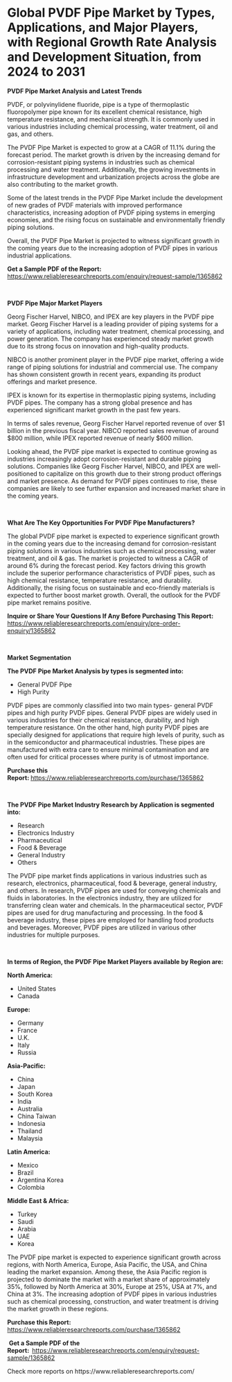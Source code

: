 <p><h1>Global PVDF Pipe Market by Types, Applications, and Major Players, with Regional Growth Rate Analysis and Development Situation, from 2024 to 2031</h1></p><p><strong>PVDF Pipe Market Analysis and Latest Trends</strong></p>
<p><p>PVDF, or polyvinylidene fluoride, pipe is a type of thermoplastic fluoropolymer pipe known for its excellent chemical resistance, high temperature resistance, and mechanical strength. It is commonly used in various industries including chemical processing, water treatment, oil and gas, and others.</p><p>The PVDF Pipe Market is expected to grow at a CAGR of 11.1% during the forecast period. The market growth is driven by the increasing demand for corrosion-resistant piping systems in industries such as chemical processing and water treatment. Additionally, the growing investments in infrastructure development and urbanization projects across the globe are also contributing to the market growth.</p><p>Some of the latest trends in the PVDF Pipe Market include the development of new grades of PVDF materials with improved performance characteristics, increasing adoption of PVDF piping systems in emerging economies, and the rising focus on sustainable and environmentally friendly piping solutions.</p><p>Overall, the PVDF Pipe Market is projected to witness significant growth in the coming years due to the increasing adoption of PVDF pipes in various industrial applications.</p></p>
<p><strong>Get a Sample PDF of the Report:&nbsp;</strong> <a href="https://www.reliableresearchreports.com/enquiry/request-sample/1365862">https://www.reliableresearchreports.com/enquiry/request-sample/1365862</a></p>
<p>&nbsp;</p>
<p><strong>PVDF Pipe Major Market Players</strong></p>
<p><p>Georg Fischer Harvel, NIBCO, and IPEX are key players in the PVDF pipe market. Georg Fischer Harvel is a leading provider of piping systems for a variety of applications, including water treatment, chemical processing, and power generation. The company has experienced steady market growth due to its strong focus on innovation and high-quality products.</p><p>NIBCO is another prominent player in the PVDF pipe market, offering a wide range of piping solutions for industrial and commercial use. The company has shown consistent growth in recent years, expanding its product offerings and market presence.</p><p>IPEX is known for its expertise in thermoplastic piping systems, including PVDF pipes. The company has a strong global presence and has experienced significant market growth in the past few years.</p><p>In terms of sales revenue, Georg Fischer Harvel reported revenue of over $1 billion in the previous fiscal year. NIBCO reported sales revenue of around $800 million, while IPEX reported revenue of nearly $600 million.</p><p>Looking ahead, the PVDF pipe market is expected to continue growing as industries increasingly adopt corrosion-resistant and durable piping solutions. Companies like Georg Fischer Harvel, NIBCO, and IPEX are well-positioned to capitalize on this growth due to their strong product offerings and market presence. As demand for PVDF pipes continues to rise, these companies are likely to see further expansion and increased market share in the coming years.</p></p>
<p>&nbsp;</p>
<p><strong>What Are The Key Opportunities For PVDF Pipe Manufacturers?</strong></p>
<p><p>The global PVDF pipe market is expected to experience significant growth in the coming years due to the increasing demand for corrosion-resistant piping solutions in various industries such as chemical processing, water treatment, and oil & gas. The market is projected to witness a CAGR of around 6% during the forecast period. Key factors driving this growth include the superior performance characteristics of PVDF pipes, such as high chemical resistance, temperature resistance, and durability. Additionally, the rising focus on sustainable and eco-friendly materials is expected to further boost market growth. Overall, the outlook for the PVDF pipe market remains positive.</p></p>
<p><strong>Inquire or Share Your Questions If Any Before Purchasing This Report:</strong> <a href="https://www.reliableresearchreports.com/enquiry/pre-order-enquiry/1365862">https://www.reliableresearchreports.com/enquiry/pre-order-enquiry/1365862</a></p>
<p>&nbsp;</p>
<p><strong>Market Segmentation</strong></p>
<p><strong>The PVDF Pipe Market Analysis by types is segmented into:</strong></p>
<p><ul><li>General PVDF Pipe</li><li>High Purity</li></ul></p>
<p><p>PVDF pipes are commonly classified into two main types- general PVDF pipes and high purity PVDF pipes. General PVDF pipes are widely used in various industries for their chemical resistance, durability, and high temperature resistance. On the other hand, high purity PVDF pipes are specially designed for applications that require high levels of purity, such as in the semiconductor and pharmaceutical industries. These pipes are manufactured with extra care to ensure minimal contamination and are often used for critical processes where purity is of utmost importance.</p></p>
<p><strong>Purchase this Report:&nbsp;</strong><a href="https://www.reliableresearchreports.com/purchase/1365862">https://www.reliableresearchreports.com/purchase/1365862</a></p>
<p>&nbsp;</p>
<p><strong>The PVDF Pipe Market Industry Research by Application is segmented into:</strong></p>
<p><ul><li>Research</li><li>Electronics Industry</li><li>Pharmaceutical</li><li>Food & Beverage</li><li>General Industry</li><li>Others</li></ul></p>
<p><p>The PVDF pipe market finds applications in various industries such as research, electronics, pharmaceutical, food & beverage, general industry, and others. In research, PVDF pipes are used for conveying chemicals and fluids in laboratories. In the electronics industry, they are utilized for transferring clean water and chemicals. In the pharmaceutical sector, PVDF pipes are used for drug manufacturing and processing. In the food & beverage industry, these pipes are employed for handling food products and beverages. Moreover, PVDF pipes are utilized in various other industries for multiple purposes.</p></p>
<p>&nbsp;</p>
<p><strong>In terms of Region, the PVDF Pipe Market Players available by Region are:</strong></p>
<p>
    <p> <strong> North America: </strong>
        <ul>
            <li>United States</li>
            <li>Canada</li>
        </ul>
        </p> 
    <p> <strong> Europe: </strong>
        <ul>
            <li>Germany</li>
            <li>France</li>
            <li>U.K.</li>
            <li>Italy</li>
            <li>Russia</li>
        </ul>
        </p> 
    <p> <strong> Asia-Pacific: </strong>
        <ul>
            <li>China</li>
            <li>Japan</li>
            <li>South Korea</li>
            <li>India</li>
            <li>Australia</li>
            <li>China Taiwan</li>
            <li>Indonesia</li>
            <li>Thailand</li>
            <li>Malaysia</li>
        </ul>
        </p> 
    <p> <strong> Latin America: </strong>
        <ul>
            <li>Mexico</li>
            <li>Brazil</li>
            <li>Argentina Korea</li>
            <li>Colombia</li>
        </ul>
        </p> 
    <p> <strong> Middle East & Africa: </strong>
        <ul>
            <li>Turkey</li>
            <li>Saudi</li>
            <li>Arabia</li>
            <li>UAE</li>
            <li>Korea</li>
        </ul>
    </p>
    </p>
<p><p>The PVDF pipe market is expected to experience significant growth across regions, with North America, Europe, Asia Pacific, the USA, and China leading the market expansion. Among these, the Asia Pacific region is projected to dominate the market with a market share of approximately 35%, followed by North America at 30%, Europe at 25%, USA at 7%, and China at 3%. The increasing adoption of PVDF pipes in various industries such as chemical processing, construction, and water treatment is driving the market growth in these regions.</p></p>
<p><strong>Purchase this Report: </strong><a href="https://www.reliableresearchreports.com/purchase/1365862">https://www.reliableresearchreports.com/purchase/1365862</a></p>
<p>&nbsp;<strong>Get a Sample PDF of the Report:&nbsp;&nbsp;</strong><a href="https://www.reliableresearchreports.com/enquiry/request-sample/1365862">https://www.reliableresearchreports.com/enquiry/request-sample/1365862</a></p>
<p><strong></strong></p>
<p>Check more reports on https://www.reliableresearchreports.com/</p>